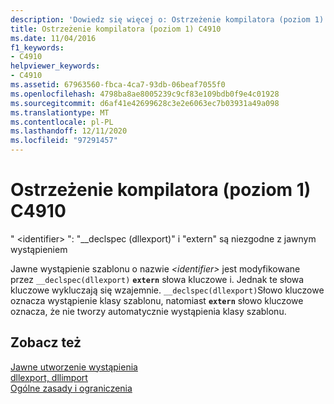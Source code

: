 ```yaml
---
description: 'Dowiedz się więcej o: Ostrzeżenie kompilatora (poziom 1) C4910'
title: Ostrzeżenie kompilatora (poziom 1) C4910
ms.date: 11/04/2016
f1_keywords:
- C4910
helpviewer_keywords:
- C4910
ms.assetid: 67963560-fbca-4ca7-93db-06beaf7055f0
ms.openlocfilehash: 4798ba8ae8005239c9cf83e109bdb0f9e4c01928
ms.sourcegitcommit: d6af41e42699628c3e2e6063ec7b03931a49a098
ms.translationtype: MT
ms.contentlocale: pl-PL
ms.lasthandoff: 12/11/2020
ms.locfileid: "97291457"
---
```

# <a name="compiler-warning-level-1-c4910"></a>Ostrzeżenie kompilatora (poziom 1) C4910

" \<identifier> ": "__declspec (dllexport)" i "extern" są niezgodne z jawnym wystąpieniem

Jawne wystąpienie szablonu o nazwie *\<identifier>* jest modyfikowane przez `__declspec(dllexport)` **`extern`** słowa kluczowe i. Jednak te słowa kluczowe wykluczają się wzajemnie. `__declspec(dllexport)`Słowo kluczowe oznacza wystąpienie klasy szablonu, natomiast **`extern`** słowo kluczowe oznacza, że nie tworzy automatycznie wystąpienia klasy szablonu.

## <a name="see-also"></a>Zobacz też

[Jawne utworzenie wystąpienia](../../cpp/explicit-instantiation.md)<br/>
[dllexport, dllimport](../../cpp/dllexport-dllimport.md)<br/>
[Ogólne zasady i ograniczenia](../../cpp/general-rules-and-limitations.md)
